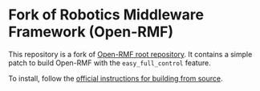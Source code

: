 # Fork of Robotics Middleware Framework (Open-RMF)

This repository is a fork of [Open-RMF root repository](https://github.com/open-rmf/rmf).
It contains a simple patch to build Open-RMF with the `easy_full_control` feature.

To install, follow the [official instructions for building from source](https://github.com/open-rmf/rmf#building-from-sources-recommended).
